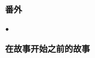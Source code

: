 <div class="title-box">
    <h1 class="part-title">
        <div class="first-title"><p>番外</p></div>
        <p>•</p>
        <div class="last-title"><p>在故事开始之前的故事</p></div>
    </h1>
</div>

